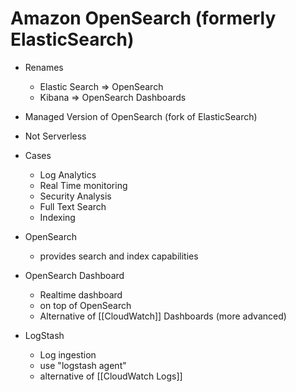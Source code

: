 # Amazon OpenSearch (formerly ElasticSearch)
- Renames 
	- Elastic Search => OpenSearch
	- Kibana => OpenSearch Dashboards
- Managed Version of OpenSearch (fork of ElasticSearch)
- Not Serverless
- Cases
	- Log Analytics
	- Real Time monitoring
	- Security Analysis 
	- Full Text Search
	- Indexing

- OpenSearch
	- provides search and index capabilities
- OpenSearch Dashboard
	- Realtime dashboard
	- on top of OpenSearch
	- Alternative of [[CloudWatch]] Dashboards (more advanced)
- LogStash
	- Log ingestion 
	- use "logstash agent"
	- alternative of [[CloudWatch Logs]]